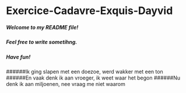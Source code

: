 # Exercice-Cadavre-Exquis-Dayvid

##### Welcome to my README file!
##### Feel free to write sometihng.
##### Have fun!
######Ik ging slapen met een doezoe, werd wakker met een ton
######En vaak denk ik aan vroeger, ik weet waar het begon
######Nu denk ik aan miljoenen, nee vraag me niet waarom
